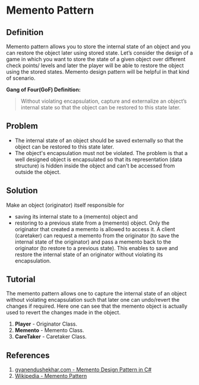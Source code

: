 # Memento Pattern
## Definition
Memento pattern allows you to store the internal state of an object and you can restore the object later using stored state. Let’s consider the design of a game in which you want to store the state of a given object over different check points/ levels and later the player will be able to restore the object using the stored states. Memento design pattern will be helpful in that kind of scenario.

**Gang of Four(GoF) Definition:**
> Without violating encapsulation, capture and externalize an object’s internal state so that the object can be restored to this state later.

## Problem
* The internal state of an object should be saved externally so that the object can be restored to this state later.
* The object's encapsulation must not be violated.
The problem is that a well designed object is encapsulated so that its representation (data structure) is hidden inside the object and can't be accessed from outside the object.

## Solution
Make an object (originator) itself responsible for
* saving its internal state to a (memento) object and
* restoring to a previous state from a (memento) object.
Only the originator that created a memento is allowed to access it.
A client (caretaker) can request a memento from the originator (to save the internal state of the originator) and pass a memento back to the originator (to restore to a previous state).
This enables to save and restore the internal state of an originator without violating its encapsulation.

## Tutorial
The memento pattern allows one to capture the internal state of an object without violating encapsulation such that later one can undo/revert the changes if required. Here one can see that the memento object is actually used to revert the changes made in the object.
1. **Player** - Originator Class.
2. **Memento** - Memento Class.
3. **CareTaker** - Caretaker Class.

## References
1. [gyanendushekhar.com - Memento Design Pattern in C#](http://gyanendushekhar.com/2017/02/01/memento-design-pattern-c/)
2. [Wikipedia - Memento Pattern](https://en.wikipedia.org/wiki/Memento_pattern)
